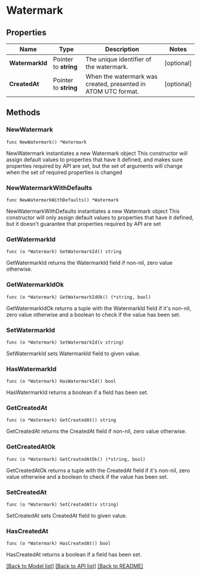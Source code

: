 # Watermark

## Properties

Name | Type | Description | Notes
------------ | ------------- | ------------- | -------------
**WatermarkId** | Pointer to **string** | The unique identifier of the watermark. | [optional] 
**CreatedAt** | Pointer to **string** | When the watermark was created, presented in ATOM UTC format. | [optional] 

## Methods

### NewWatermark

`func NewWatermark() *Watermark`

NewWatermark instantiates a new Watermark object
This constructor will assign default values to properties that have it defined,
and makes sure properties required by API are set, but the set of arguments
will change when the set of required properties is changed

### NewWatermarkWithDefaults

`func NewWatermarkWithDefaults() *Watermark`

NewWatermarkWithDefaults instantiates a new Watermark object
This constructor will only assign default values to properties that have it defined,
but it doesn't guarantee that properties required by API are set

### GetWatermarkId

`func (o *Watermark) GetWatermarkId() string`

GetWatermarkId returns the WatermarkId field if non-nil, zero value otherwise.

### GetWatermarkIdOk

`func (o *Watermark) GetWatermarkIdOk() (*string, bool)`

GetWatermarkIdOk returns a tuple with the WatermarkId field if it's non-nil, zero value otherwise
and a boolean to check if the value has been set.

### SetWatermarkId

`func (o *Watermark) SetWatermarkId(v string)`

SetWatermarkId sets WatermarkId field to given value.

### HasWatermarkId

`func (o *Watermark) HasWatermarkId() bool`

HasWatermarkId returns a boolean if a field has been set.

### GetCreatedAt

`func (o *Watermark) GetCreatedAt() string`

GetCreatedAt returns the CreatedAt field if non-nil, zero value otherwise.

### GetCreatedAtOk

`func (o *Watermark) GetCreatedAtOk() (*string, bool)`

GetCreatedAtOk returns a tuple with the CreatedAt field if it's non-nil, zero value otherwise
and a boolean to check if the value has been set.

### SetCreatedAt

`func (o *Watermark) SetCreatedAt(v string)`

SetCreatedAt sets CreatedAt field to given value.

### HasCreatedAt

`func (o *Watermark) HasCreatedAt() bool`

HasCreatedAt returns a boolean if a field has been set.


[[Back to Model list]](../README.md#documentation-for-models) [[Back to API list]](../README.md#documentation-for-api-endpoints) [[Back to README]](../README.md)


